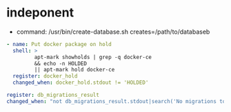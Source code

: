 indeponent
==========

- command: /usr/bin/create-database.sh creates=/path/to/databaseb

```yml
- name: Put docker package on hold
  shell: >
         apt-mark showholds | grep -q docker-ce
         && echo -n HOLDED
         || apt-mark hold docker-ce
  register: docker_hold
  changed_when: docker_hold.stdout != 'HOLDED'
  ```
  
```yml
register: db_migrations_result
changed_when: "not db_migrations_result.stdout|search('No migrations to execute')"
```
